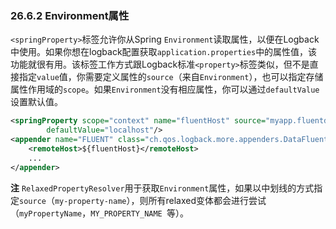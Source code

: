 ### 26.6.2 Environment属性
`<springProperty>`标签允许你从Spring `Environment`读取属性，以便在Logback中使用。如果你想在logback配置获取`application.properties`中的属性值，该功能就很有用。该标签工作方式跟Logback标准`<property>`标签类似，但不是直接指定`value`值，你需要定义属性的`source`（来自`Environment`），也可以指定存储属性作用域的`scope`。如果`Environment`没有相应属性，你可以通过`defaultValue`设置默认值。
```xml
<springProperty scope="context" name="fluentHost" source="myapp.fluentd.host"
        defaultValue="localhost"/>
<appender name="FLUENT" class="ch.qos.logback.more.appenders.DataFluentAppender">
    <remoteHost>${fluentHost}</remoteHost>
    ...
</appender>
```
**注** `RelaxedPropertyResolver`用于获取`Environment`属性，如果以中划线的方式指定`source`（`my-property-name`），则所有relaxed变体都会进行尝试（`myPropertyName`，`MY_PROPERTY_NAME `等）。
